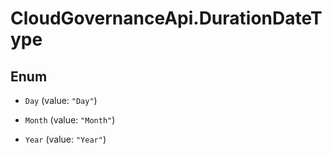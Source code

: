 # CloudGovernanceApi.DurationDateType

## Enum


* `Day` (value: `"Day"`)

* `Month` (value: `"Month"`)

* `Year` (value: `"Year"`)


